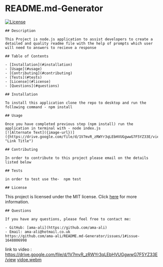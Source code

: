 # README.md-Generator
  
  [![License](https://img.shields.io/badge/License-MIT-blue.svg)](https://choosealicense.com/licenses/mit/)
  
    ## Description
  
    This Project is node.js application to assist developers to create a detailed and quality readme file with the help of prompts which user will need to answers to recieve a response
  
    ## Table of Contents
  
    - [Installation](#installation)
    - [Usage](#usage)
    - [Contributing](#contributing)
    - [Tests](#tests)
    - [License](#license)
    - [Questions](#questions)
  
    ## Installation
  
    To install this application clone the repo to desktop and run the following command - npm install
  
    ## Usage
  
    Once you have completed previous step (npm install) run the application in terminal with - node index.js
    [![Alternate Text]({image-url})]({https://drive.google.com/file/d/1V7mvR_zRWYr3qLEbHVUGgwwG7F5YZ33E/view} "Link Title")
  
    ## Contributing
  
    In order to contribute to this project please email on the details listed below 
  
    ## Tests
  
    in order to test use the-  npm test 
  
    ## License
  
  This project is licensed under the MIT license. Click [here](https://choosealicense.com/licenses/mit/) for more information.
  
    ## Questions
  
    If you have any questions, please feel free to contact me:
  
    - GitHub: [ama-ali](https://github.com/ama-ali)
    - Email: ama-ali@hotmail.co.uk
    https://github.com/ama-ali/README.md-Generator/issues/1#issue-1648806998
   
   link to video : https://drive.google.com/file/d/1V7mvR_zRWYr3qLEbHVUGgwwG7F5YZ33E/view
   [vidoe.webm](https://user-images.githubusercontent.com/59323783/229062983-c58636d4-ed3e-47c3-b3c8-36a12d7bb4cb.webm)
